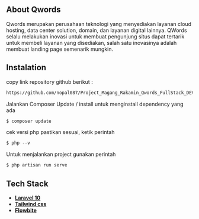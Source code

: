 ## About Qwords

Qwords merupakan perusahaan teknologi yang
menyediakan layanan cloud hosting, data center solution,
domain, dan layanan digital lainnya. QWords selalu
melakukan inovasi untuk membuat pengunjung situs
dapat tertarik untuk membeli layanan yang disediakan,
salah satu inovasinya adalah membuat landing page
semenarik mungkin.


## Instalation 
copy link repository github berikut :
```html
https://github.com/nopal087/Project_Magang_Rakamin_Qwords_FullStack_DEV.git
```
Jalankan Composer Update / install untuk menginstall dependency yang ada
```html
$ composer update

```
cek versi php pastikan sesuai, ketik perintah 
```html
$ php --v
```
Untuk menjalankan project gunakan perintah
```html
$ php artisan run serve 
```


## Tech Stack

- **[Laravel 10](https://laravel.com/)**
- **[Tailwind css](https://tailwindui.com/components?ref=sidebar)**
- **[Flowbite ](https://flowbite.com/)**

